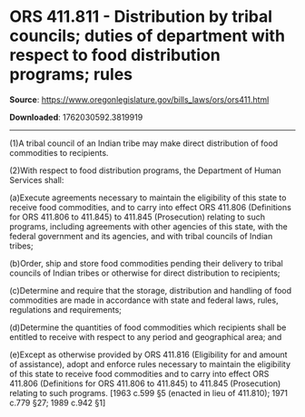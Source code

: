 # ORS 411.811 - Distribution by tribal councils; duties of department with respect to food distribution programs; rules

**Source**: https://www.oregonlegislature.gov/bills_laws/ors/ors411.html

**Downloaded**: 1762030592.3819919

---

(1)A tribal council of an Indian tribe may make direct distribution of food commodities to recipients.

(2)With respect to food distribution programs, the Department of Human Services shall:

(a)Execute agreements necessary to maintain the eligibility of this state to receive food commodities, and to carry into effect ORS 411.806 (Definitions for ORS 411.806 to 411.845) to 411.845 (Prosecution) relating to such programs, including agreements with other agencies of this state, with the federal government and its agencies, and with tribal councils of Indian tribes;

(b)Order, ship and store food commodities pending their delivery to tribal councils of Indian tribes or otherwise for direct distribution to recipients;

(c)Determine and require that the storage, distribution and handling of food commodities are made in accordance with state and federal laws, rules, regulations and requirements;

(d)Determine the quantities of food commodities which recipients shall be entitled to receive with respect to any period and geographical area; and

(e)Except as otherwise provided by ORS 411.816 (Eligibility for and amount of assistance), adopt and enforce rules necessary to maintain the eligibility of this state to receive food commodities and to carry into effect ORS 411.806 (Definitions for ORS 411.806 to 411.845) to 411.845 (Prosecution) relating to such programs. [1963 c.599 §5 (enacted in lieu of 411.810); 1971 c.779 §27; 1989 c.942 §1]